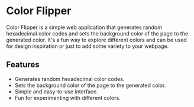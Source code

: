 # Color Flipper

Color Flipper is a simple web application that generates random hexadecimal color codes and sets the background color of the page to the generated color. It's a fun way to explore different colors and can be used for design inspiration or just to add some variety to your webpage.

## Features

- Generates random hexadecimal color codes.
- Sets the background color of the page to the generated color.
- Simple and easy-to-use interface.
- Fun for experimenting with different colors.